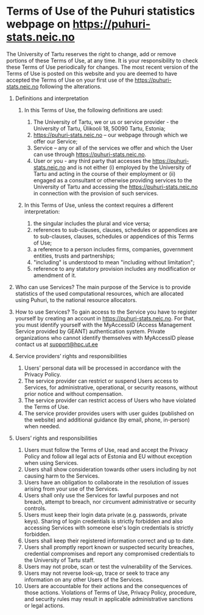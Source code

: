 # Terms of Use of the Puhuri statistics webpage on https://puhuri-stats.neic.no

The University of Tartu reserves the right to change, add or remove portions of these Terms of Use, at any time. It is your responsibility to check these Terms of Use periodically for changes. The most recent version of the Terms of Use is posted on this website and you are deemed to have accepted the Terms of Use on your first use of the https://puhuri-stats.neic.no following the alterations.


1. Definitions and interpretation
    1. In this Terms of Use, the following definitions are used:
        1. The University of Tartu, we or us or service provider - the University of Tartu, Ülikooli 18, 50090 Tartu, Estonia;
        2. https://puhuri-stats.neic.no – our webpage through which we offer our Service;
        3. Service – any or all of the services we offer and which the User can use through https://puhuri-stats.neic.no.
        4. User or you - any third party that accesses the https://puhuri-stats.neic.no and is not either (i) employed by the University of Tartu and acting in the course of their employment or (ii) engaged as a consultant or otherwise providing services to the University of Tartu and accessing the https://puhuri-stats.neic.no in connection with the provision of such services.
      
    2. In this Terms of Use, unless the context requires a different interpretation:
        1. the singular includes the plural and vice versa;
        2. references to sub-clauses, clauses, schedules or appendices are to sub-clauses, clauses, schedules or appendices of this Terms of Use;
        3. a reference to a person includes firms, companies, government entities, trusts and partnerships;
        4. "including" is understood to mean "including without limitation";
        5. reference to any statutory provision includes any modification or amendment of it.

3. Who can use Services?
   The main purpose of the Service is to provide statistics of the used computational resources, which are allocated using Puhuri, to the national resource allocators.

4. How to use Services?
   To gain access to the Service you have to register yourself by creating an account in https://puhuri-stats.neic.no. For that, you must identify yourself with the MyAccessID (Access Management Service provided by GEANT) authentication system.
   Private organizations who cannot identify themselves with MyAccessID please contact us at support@hpc.ut.ee

5. Service providers’ rights and responsibilities
   1. Users’ personal data will be processed in accordance with the Privacy Policy.
   2. The service provider can restrict or suspend Users access to Services, for administrative, operational, or security reasons, without prior notice and without compensation.
   3. The service provider can restrict access of Users who have violated the Terms of Use.
   4. The service provider provides users with user guides (published on the website) and additional guidance (by email, phone, in-person) when needed.
   
6. Users’ rights and responsibilities
   1. Users must follow the Terms of Use, read and accept the Privacy Policy and follow all legal acts of Estonia and EU without exception when using Services.
   2. Users shall show consideration towards other users including by not causing harm to the Services.
   3. Users have an obligation to collaborate in the resolution of issues arising from your use of the Services.
   4. Users shall only use the Services for lawful purposes and not breach, attempt to breach, nor circumvent administrative or security controls.
   5. Users must keep their login data private (e.g. passwords, private keys). Sharing of login credentials is strictly forbidden and also accessing Services with someone else's login credentials is strictly forbidden.
   6. Users shall keep their registered information correct and up to date.
   7. Users shall promptly report known or suspected security breaches, credential compromises and report any compromised credentials to the University of Tartu staff.
   8. Users may not probe, scan or test the vulnerability of the Services.
   9. Users may not reverse look-up, trace or seek to trace any information on any other Users of the Services.
   10. Users are accountable for their actions and the consequences of those actions. Violations of Terms of Use, Privacy Policy, procedure, and security rules may result in applicable administrative sanctions or legal actions.

